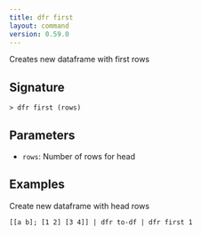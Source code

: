 ```yaml
---
title: dfr first
layout: command
version: 0.59.0
---
```


Creates new dataframe with first rows

## Signature

```> dfr first (rows)```

## Parameters

 -  `rows`: Number of rows for head

## Examples

Create new dataframe with head rows
```shell
[[a b]; [1 2] [3 4]] | dfr to-df | dfr first 1
```

